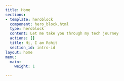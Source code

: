 ```yaml
---
title: Home
sections:
- template: heroblock
  component: hero_block.html
  type: heroblock
  content: Let me take you through my tech journey
  actions: []
  title: Hi, I am Rohit
  section_id: intro-id
layout: home
menu:
  main:
    weight: 1

---
```

